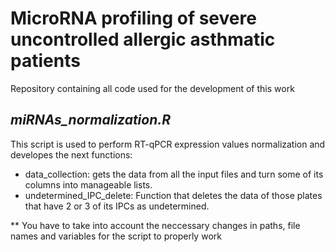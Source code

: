 # MicroRNA profiling of severe uncontrolled allergic asthmatic patients
Repository containing all code used for the development of this work

## _miRNAs_normalization.R_

This script is used to perform RT-qPCR expression values normalization and developes the next functions:
- data_collection: gets the data from all the input files and turn some of its columns into manageable lists.
- undetermined_IPC_delete: Function that deletes the data of those plates that have 2 or 3 of its IPCs as undetermined.



** You have to take into account the neccessary changes in paths, file names and variables for the script to properly work
